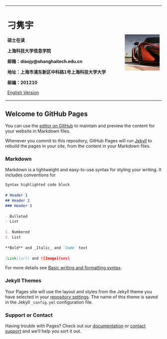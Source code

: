 <table border="0" frame=void>
  <tr>
    <td width="75%">
      <h1 align="left">刁隽宇</h1>
      <p align="left"><b>硕士在读</b></p>
      <p align="left"><b>上海科技大学信息学院</b></p>
      <p align="left"><b>邮箱：diaojy@shanghaitech.edu.cn</b></p>
      <p align="left"><b>地址：上海市浦东新区中科路1号上海科技大学大学</b></p>
      <p align="left"><b>邮编：201210</b></p>
      <p align="left"><a href="/index-en.html">English Version</a></p>
    </td>
    <td width="25%">
      <!-- 插入证件照代码 -->
      <img src="imgs/avatar.png" width="100%">    
    </td>
  </tr>
</table>

## Welcome to GitHub Pages

You can use the [editor on GitHub](https://github.com/martindiao/martindiao.github.io/edit/main/index.md) to maintain and preview the content for your website in Markdown files.

Whenever you commit to this repository, GitHub Pages will run [Jekyll](https://jekyllrb.com/) to rebuild the pages in your site, from the content in your Markdown files.

### Markdown

Markdown is a lightweight and easy-to-use syntax for styling your writing. It includes conventions for

```markdown
Syntax highlighted code block

# Header 1
## Header 2
### Header 3

- Bulleted
- List

1. Numbered
2. List

**Bold** and _Italic_ and `Code` text

[Link](url) and ![Image](src)
```

For more details see [Basic writing and formatting syntax](https://docs.github.com/en/github/writing-on-github/getting-started-with-writing-and-formatting-on-github/basic-writing-and-formatting-syntax).

### Jekyll Themes

Your Pages site will use the layout and styles from the Jekyll theme you have selected in your [repository settings](https://github.com/martindiao/martindiao.github.io/settings/pages). The name of this theme is saved in the Jekyll `_config.yml` configuration file.

### Support or Contact

Having trouble with Pages? Check out our [documentation](https://docs.github.com/categories/github-pages-basics/) or [contact support](https://support.github.com/contact) and we’ll help you sort it out.
